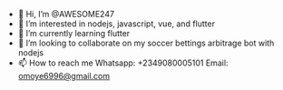 - 👋 Hi, I’m @AWESOME247
- 👀 I’m interested in nodejs, javascript, vue, and flutter
- 🌱 I’m currently learning flutter
- 💞️ I’m looking to collaborate on my soccer bettings arbitrage bot with nodejs
- 📫 How to reach me Whatsapp: +2349080005101 Email: omoye6996@gmail.com

<!---
AWESOME247/AWESOME247 is a ✨ special ✨ repository because its `README.md` (this file) appears on your GitHub profile.
You can click the Preview link to take a look at your changes.
--->
